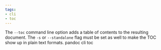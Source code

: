 ```yaml
---
tags:
- cli
- toc
---
```


The `--toc` command line option adds a table of contents to the
resulting document. The `-s` or `--standalone` flag must be set as well
to make the TOC show up in plain text formats. pandoc cli toc
